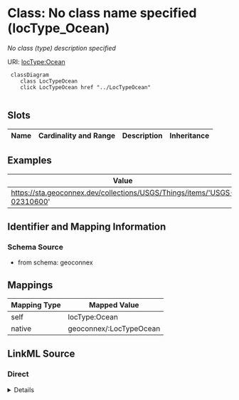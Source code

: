 

# Class: No class name specified (locType_Ocean)


_No class (type) description specified_





URI: [locType:Ocean](locType:Ocean)






```mermaid
 classDiagram
    class LocTypeOcean
    click LocTypeOcean href "../LocTypeOcean"
      
```




<!-- no inheritance hierarchy -->


## Slots

| Name | Cardinality and Range | Description | Inheritance |
| ---  | --- | --- | --- |










## Examples

| Value |
| --- |
| https://sta.geoconnex.dev/collections/USGS/Things/items/'USGS-02310600' |


## Identifier and Mapping Information







### Schema Source


* from schema: geoconnex




## Mappings

| Mapping Type | Mapped Value |
| ---  | ---  |
| self | locType:Ocean |
| native | geoconnex/:LocTypeOcean |







## LinkML Source

<!-- TODO: investigate https://stackoverflow.com/questions/37606292/how-to-create-tabbed-code-blocks-in-mkdocs-or-sphinx -->

### Direct

<details>
```yaml
name: locType_Ocean
conforms_to: No schema conformance document specified
description: No class (type) description specified
title: No class name specified
notes:
- Class with 5 occurrences.
examples:
- value: https://sta.geoconnex.dev/collections/USGS/Things/items/'USGS-02310600'
from_schema: geoconnex
rank: 1000
class_uri: locType:Ocean

```
</details>

### Induced

<details>
```yaml
name: locType_Ocean
conforms_to: No schema conformance document specified
description: No class (type) description specified
title: No class name specified
notes:
- Class with 5 occurrences.
examples:
- value: https://sta.geoconnex.dev/collections/USGS/Things/items/'USGS-02310600'
from_schema: geoconnex
rank: 1000
class_uri: locType:Ocean

```
</details>